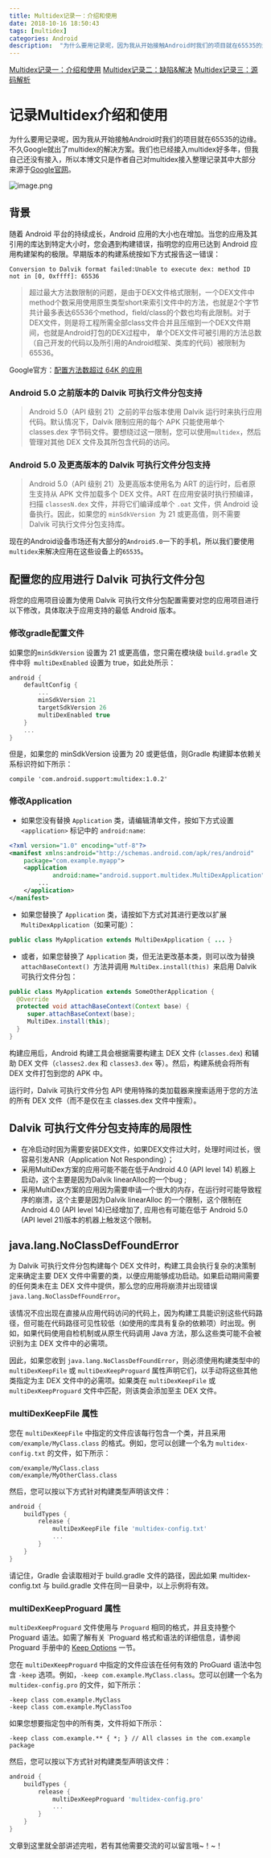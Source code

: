 ```yaml
---
title: Multidex记录一：介绍和使用
date: 2018-10-16 18:50:43
tags: [multidex]
categories: Android
description:  "为什么要用记录呢，因为我从开始接触Android时我们的项目就在65535的边缘。不久Google就出了multidex的解决方案。我们也已经接入multidex好多年，但我自己还没有接入，所以本博文只是作者自己对multidex接入整理记录，大部分来源于Android官网~！~！"
---
```



[Multidex记录一：介绍和使用](http://dandanlove.com/2018/10/16/multidex1/)
[Multidex记录二：缺陷&解决](http://dandanlove.com/2018/10/17/multidex2)
[Multidex记录三：源码解析](http://dandanlove.com/2018/10/18/multidex3)

# 记录Multidex介绍和使用

为什么要用记录呢，因为我从开始接触Android时我们的项目就在65535的边缘。不久Google就出了multidex的解决方案。我们也已经接入multidex好多年，但我自己还没有接入，所以本博文只是作者自己对multidex接入整理记录其中大部分来源于[Google官网](https://developer.android.com/studio/build/multidex?hl=zh-cn)。

![image.png](https://imgconvert.csdnimg.cn/aHR0cHM6Ly91cGxvYWQtaW1hZ2VzLmppYW5zaHUuaW8vdXBsb2FkX2ltYWdlcy8xMzE5ODc5LTNhYjhmMTk3ZGY2ZTgxZTQucG5n?x-oss-process=image/format,png#pic_center)

## 背景
随着 Android 平台的持续成长，Android 应用的大小也在增加。当您的应用及其引用的库达到特定大小时，您会遇到构建错误，指明您的应用已达到 Android 应用构建架构的极限。早期版本的构建系统按如下方式报告这一错误：

```
Conversion to Dalvik format failed:Unable to execute dex: method ID not in [0, 0xffff]: 65536
```

> 超过最大方法数限制的问题，是由于DEX文件格式限制，一个DEX文件中method个数采用使用原生类型short来索引文件中的方法，也就是2个字节共计最多表达65536个method，field/class的个数也均有此限制。对于DEX文件，则是将工程所需全部class文件合并且压缩到一个DEX文件期间，也就是Android打包的DEX过程中， 单个DEX文件可被引用的方法总数（自己开发的代码以及所引用的Android框架、类库的代码）被限制为65536。

Google官方：[配置方法数超过 64K 的应用](https://developer.android.com/studio/build/multidex?hl=zh-cn)

### Android 5.0 之前版本的 Dalvik 可执行文件分包支持
> Android 5.0（API 级别 21）之前的平台版本使用 Dalvik 运行时来执行应用代码。默认情况下，Dalvik 限制应用的每个 APK 只能使用单个 classes.dex 字节码文件。要想绕过这一限制，您可以使用`multidex`，然后管理对其他 DEX 文件及其所包含代码的访问。

### Android 5.0 及更高版本的 Dalvik 可执行文件分包支持

> Android 5.0（API 级别 21）及更高版本使用名为 ART 的运行时，后者原生支持从 APK 文件加载多个 DEX 文件。ART 在应用安装时执行预编译，扫描 `classesN.dex` 文件，并将它们编译成单个 `.oat` 文件，供 Android 设备执行。因此，如果您的 `minSdkVersion `为 21 或更高值，则不需要 Dalvik 可执行文件分包支持库。

现在的Android设备市场还有大部分的`Android5.0`一下的手机，所以我们要使用`multidex`来解决应用在这些设备上的`65535`。

## 配置您的应用进行 Dalvik 可执行文件分包

将您的应用项目设置为使用 Dalvik 可执行文件分包配置需要对您的应用项目进行以下修改，具体取决于应用支持的最低 Android 版本。

### 修改gradle配置文件


如果您的`minSdkVersion` 设置为 21 或更高值，您只需在模块级 `build.gradle` 文件中将` multiDexEnabled` 设置为 true，如此处所示：

```groovy
android {
    defaultConfig {
        ...
        minSdkVersion 21 
        targetSdkVersion 26
        multiDexEnabled true
    }
    ...
}
```

但是，如果您的 minSdkVersion 设置为 20 或更低值，则Gradle 构建脚本依赖关系标识符如下所示：

```
compile 'com.android.support:multidex:1.0.2'
```

### 修改Application

- 如果您没有替换 `Application` 类，请编辑清单文件，按如下方式设置 `<application>` 标记中的 `android:name`:
```xml
<?xml version="1.0" encoding="utf-8"?>
<manifest xmlns:android="http://schemas.android.com/apk/res/android"
    package="com.example.myapp">
    <application
            android:name="android.support.multidex.MultiDexApplication" >
        ...
    </application>
</manifest>
```
- 如果您替换了 `Application` 类，请按如下方式对其进行更改以扩展 `MultiDexApplication`（如果可能）：
```java
public class MyApplication extends MultiDexApplication { ... }
```
- 或者，如果您替换了 `Application` 类，但无法更改基本类，则可以改为替换 `attachBaseContext() `方法并调用 `MultiDex.install(this) `来启用 Dalvik 可执行文件分包：
```java
public class MyApplication extends SomeOtherApplication {
  @Override
  protected void attachBaseContext(Context base) {
     super.attachBaseContext(base);
     MultiDex.install(this);
  }
}
```

构建应用后，Android 构建工具会根据需要构建主 DEX 文件 (`classes.dex`) 和辅助 DEX 文件（`classes2.dex` 和 `classes3.dex` 等）。然后，构建系统会将所有 DEX 文件打包到您的 APK 中。

运行时，Dalvik 可执行文件分包 API 使用特殊的类加载器来搜索适用于您的方法的所有 DEX 文件（而不是仅在主 classes.dex 文件中搜索）。

## Dalvik 可执行文件分包支持库的局限性

- 在冷启动时因为需要安装DEX文件，如果DEX文件过大时，处理时间过长，很容易引发ANR（Application Not Responding）；
- 采用MultiDex方案的应用可能不能在低于Android 4.0 (API level 14) 机器上启动，这个主要是因为Dalvik linearAlloc的一个bug ;
- 采用MultiDex方案的应用因为需要申请一个很大的内存，在运行时可能导致程序的崩溃，这个主要是因为Dalvik linearAlloc 的一个限制，这个限制在 Android 4.0 (API level 14)已经增加了, 应用也有可能在低于 Android 5.0 (API level 21)版本的机器上触发这个限制。

## java.lang.NoClassDefFoundError

为 Dalvik 可执行文件分包构建每个 DEX 文件时，构建工具会执行复杂的决策制定来确定主要 DEX 文件中需要的类，以便应用能够成功启动。如果启动期间需要的任何类未在主 DEX 文件中提供，那么您的应用将崩溃并出现错误 `java.lang.NoClassDefFoundError`。

该情况不应出现在直接从应用代码访问的代码上，因为构建工具能识别这些代码路径，但可能在代码路径可见性较低（如使用的库具有复杂的依赖项）时出现。例如，如果代码使用自检机制或从原生代码调用 Java 方法，那么这些类可能不会被识别为主 DEX 文件中的必需项。

因此，如果您收到 `java.lang.NoClassDefFoundError`，则必须使用构建类型中的 `multiDexKeepFile` 或 `multiDexKeepProguard` 属性声明它们，以手动将这些其他类指定为主 DEX 文件中的必需项。如果类在 `multiDexKeepFile` 或 `multiDexKeepProguard` 文件中匹配，则该类会添加至主 DEX 文件。


### multiDexKeepFile 属性
您在 `multiDexKeepFile` 中指定的文件应该每行包含一个类，并且采用 `com/example/MyClass.class` 的格式。例如，您可以创建一个名为 `multidex-config.txt` 的文件，如下所示：

```
com/example/MyClass.class
com/example/MyOtherClass.class
```

然后，您可以按以下方式针对构建类型声明该文件：

```groovy
android {
    buildTypes {
        release {
            multiDexKeepFile file 'multidex-config.txt'
            ...
        }
    }
}
```
请记住，Gradle 会读取相对于 build.gradle 文件的路径，因此如果 multidex-config.txt 与 build.gradle 文件在同一目录中，以上示例将有效。

### multiDexKeepProguard 属性
`multiDexKeepProguard` 文件使用与 `Proguard` 相同的格式，并且支持整个 Proguard 语法。如需了解有关 `Proguard 格式和语法的详细信息，请参阅 Proguard 手册中的 [Keep Options](http://proguard.sourceforge.net/manual/usage.html#keepoptions) 一节。

您在 `multiDexKeepProguard` 中指定的文件应该在任何有效的 ProGuard 语法中包含 `-keep` 选项。例如，`-keep com.example.MyClass.class`。您可以创建一个名为 `multidex-config.pro` 的文件，如下所示：

```
-keep class com.example.MyClass
-keep class com.example.MyClassToo
```

如果您想要指定包中的所有类，文件将如下所示：

```
-keep class com.example.** { *; } // All classes in the com.example package
```

然后，您可以按以下方式针对构建类型声明该文件：



```groovy
android {
    buildTypes {
        release {
            multiDexKeepProguard 'multidex-config.pro'
            ...
        }
    }
}
```


文章到这里就全部讲述完啦，若有其他需要交流的可以留言哦~！~！